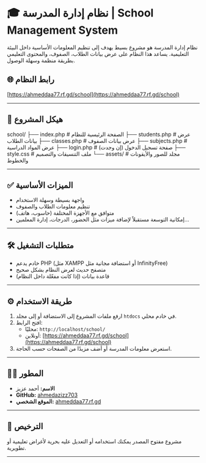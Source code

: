 # 🎓 نظام إدارة المدرسة | School Management System

نظام إدارة المدرسة هو مشروع بسيط يهدف إلى تنظيم المعلومات الأساسية داخل البيئة التعليمية. يساعد هذا النظام على عرض بيانات الطلاب، الصفوف، والمحتوى التعليمي بطريقة منظمة وسهلة الوصول.

## 🌐 رابط النظام
[https://ahmeddaa77.rf.gd/school](https://ahmeddaa77.rf.gd/school)

---

## 📁 هيكل المشروع

school/ ├── index.php          # الصفحة الرئيسية للنظام ├── students.php       # عرض بيانات الطلاب ├── classes.php        # عرض بيانات الصفوف ├── subjects.php       # عرض المواد الدراسية ├── login.php          # صفحة تسجيل الدخول (إن وجدت) ├── style.css          # ملف التنسيقات والتصميم └── assets/            # مجلد للصور والأيقونات والخطوط

---

## ✅ الميزات الأساسية

- واجهة بسيطة وسهلة الاستخدام
- تنظيم معلومات الطلاب والصفوف
- متوافق مع الأجهزة المختلفة (حاسوب، هاتف)
- إمكانية التوسعة مستقبلاً لإضافة ميزات مثل الحضور، الدرجات، إدارة المعلمين...

---

## 🛠️ متطلبات التشغيل

- خادم يدعم PHP (مثل XAMPP أو استضافة مجانية مثل InfinityFree)
- متصفح حديث لعرض النظام بشكل صحيح
- قاعدة بيانات (إذا كانت مفعّلة داخل النظام)

---

## ⚙️ طريقة الاستخدام

1. ارفع ملفات المشروع إلى الاستضافة أو إلى مجلد `htdocs` في خادم محلي.
2. افتح الرابط:  
   - محليًا: `http://localhost/school/`  
   - أونلاين: [https://ahmeddaa77.rf.gd/school](https://ahmeddaa77.rf.gd/school)
3. استعرض معلومات المدرسة أو أضف مزيدًا من الصفحات حسب الحاجة.

---

## 👨‍💻 المطور

- **الاسم:** أحمد عزيز  
- **GitHub:** [ahmedazizz703](https://github.com/ahmedazizz703)  
- **الموقع الشخصي:** [ahmeddaa77.rf.gd](https://ahmeddaa77.rf.gd/)

---

## 📜 الترخيص

مشروع مفتوح المصدر يمكنك استخدامه أو التعديل عليه بحرية لأغراض تعليمية أو تطويرية.

---
